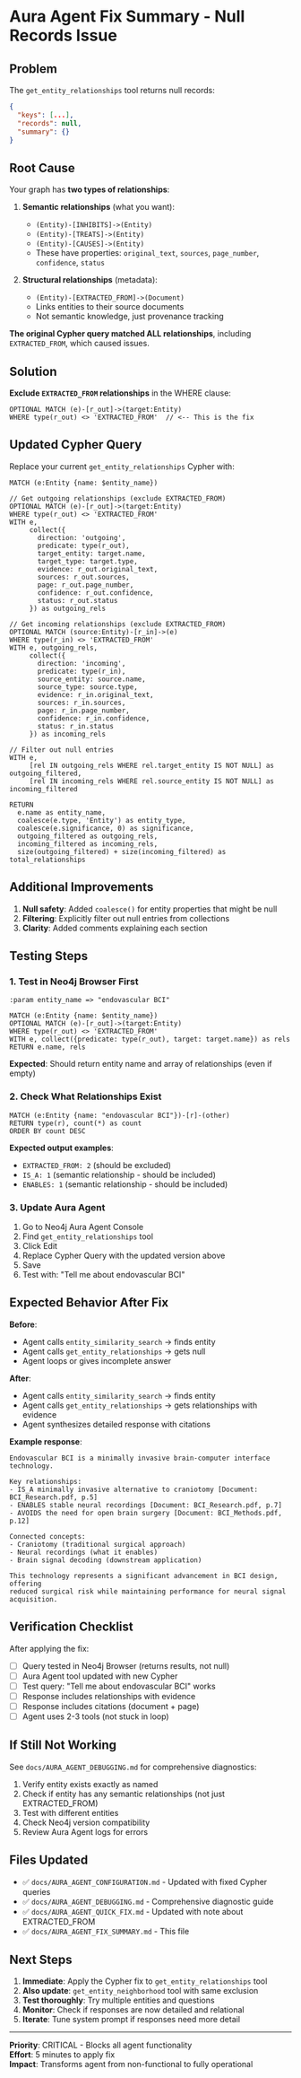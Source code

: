 # Aura Agent Fix Summary - Null Records Issue

## Problem
The `get_entity_relationships` tool returns null records:
```json
{
  "keys": [...],
  "records": null,
  "summary": {}
}
```

## Root Cause

Your graph has **two types of relationships**:

1. **Semantic relationships** (what you want):
   - `(Entity)-[INHIBITS]->(Entity)`
   - `(Entity)-[TREATS]->(Entity)`
   - `(Entity)-[CAUSES]->(Entity)`
   - These have properties: `original_text`, `sources`, `page_number`, `confidence`, `status`

2. **Structural relationships** (metadata):
   - `(Entity)-[EXTRACTED_FROM]->(Document)`
   - Links entities to their source documents
   - Not semantic knowledge, just provenance tracking

**The original Cypher query matched ALL relationships**, including `EXTRACTED_FROM`, which caused issues.

## Solution

**Exclude `EXTRACTED_FROM` relationships** in the WHERE clause:

```cypher
OPTIONAL MATCH (e)-[r_out]->(target:Entity)
WHERE type(r_out) <> 'EXTRACTED_FROM'  // <-- This is the fix
```

## Updated Cypher Query

Replace your current `get_entity_relationships` Cypher with:

```cypher
MATCH (e:Entity {name: $entity_name})

// Get outgoing relationships (exclude EXTRACTED_FROM)
OPTIONAL MATCH (e)-[r_out]->(target:Entity)
WHERE type(r_out) <> 'EXTRACTED_FROM'
WITH e, 
     collect({
       direction: 'outgoing',
       predicate: type(r_out),
       target_entity: target.name,
       target_type: target.type,
       evidence: r_out.original_text,
       sources: r_out.sources,
       page: r_out.page_number,
       confidence: r_out.confidence,
       status: r_out.status
     }) as outgoing_rels

// Get incoming relationships (exclude EXTRACTED_FROM)
OPTIONAL MATCH (source:Entity)-[r_in]->(e)
WHERE type(r_in) <> 'EXTRACTED_FROM'
WITH e, outgoing_rels,
     collect({
       direction: 'incoming',
       predicate: type(r_in),
       source_entity: source.name,
       source_type: source.type,
       evidence: r_in.original_text,
       sources: r_in.sources,
       page: r_in.page_number,
       confidence: r_in.confidence,
       status: r_in.status
     }) as incoming_rels

// Filter out null entries
WITH e, 
     [rel IN outgoing_rels WHERE rel.target_entity IS NOT NULL] as outgoing_filtered,
     [rel IN incoming_rels WHERE rel.source_entity IS NOT NULL] as incoming_filtered

RETURN 
  e.name as entity_name,
  coalesce(e.type, 'Entity') as entity_type,
  coalesce(e.significance, 0) as significance,
  outgoing_filtered as outgoing_rels,
  incoming_filtered as incoming_rels,
  size(outgoing_filtered) + size(incoming_filtered) as total_relationships
```

## Additional Improvements

1. **Null safety**: Added `coalesce()` for entity properties that might be null
2. **Filtering**: Explicitly filter out null entries from collections
3. **Clarity**: Added comments explaining each section

## Testing Steps

### 1. Test in Neo4j Browser First

```cypher
:param entity_name => "endovascular BCI"

MATCH (e:Entity {name: $entity_name})
OPTIONAL MATCH (e)-[r_out]->(target:Entity)
WHERE type(r_out) <> 'EXTRACTED_FROM'
WITH e, collect({predicate: type(r_out), target: target.name}) as rels
RETURN e.name, rels
```

**Expected**: Should return entity name and array of relationships (even if empty)

### 2. Check What Relationships Exist

```cypher
MATCH (e:Entity {name: "endovascular BCI"})-[r]-(other)
RETURN type(r), count(*) as count
ORDER BY count DESC
```

**Expected output examples**:
- `EXTRACTED_FROM: 2` (should be excluded)
- `IS_A: 1` (semantic relationship - should be included)
- `ENABLES: 1` (semantic relationship - should be included)

### 3. Update Aura Agent

1. Go to Neo4j Aura Agent Console
2. Find `get_entity_relationships` tool
3. Click Edit
4. Replace Cypher Query with the updated version above
5. Save
6. Test with: "Tell me about endovascular BCI"

## Expected Behavior After Fix

**Before**:
- Agent calls `entity_similarity_search` → finds entity
- Agent calls `get_entity_relationships` → gets null
- Agent loops or gives incomplete answer

**After**:
- Agent calls `entity_similarity_search` → finds entity
- Agent calls `get_entity_relationships` → gets relationships with evidence
- Agent synthesizes detailed response with citations

**Example response**:
```
Endovascular BCI is a minimally invasive brain-computer interface technology.

Key relationships:
- IS_A minimally invasive alternative to craniotomy [Document: BCI_Research.pdf, p.5]
- ENABLES stable neural recordings [Document: BCI_Research.pdf, p.7]
- AVOIDS the need for open brain surgery [Document: BCI_Methods.pdf, p.12]

Connected concepts:
- Craniotomy (traditional surgical approach)
- Neural recordings (what it enables)
- Brain signal decoding (downstream application)

This technology represents a significant advancement in BCI design, offering 
reduced surgical risk while maintaining performance for neural signal acquisition.
```

## Verification Checklist

After applying the fix:

- [ ] Query tested in Neo4j Browser (returns results, not null)
- [ ] Aura Agent tool updated with new Cypher
- [ ] Test query: "Tell me about endovascular BCI" works
- [ ] Response includes relationships with evidence
- [ ] Response includes citations (document + page)
- [ ] Agent uses 2-3 tools (not stuck in loop)

## If Still Not Working

See `docs/AURA_AGENT_DEBUGGING.md` for comprehensive diagnostics:

1. Verify entity exists exactly as named
2. Check if entity has any semantic relationships (not just EXTRACTED_FROM)
3. Test with different entities
4. Check Neo4j version compatibility
5. Review Aura Agent logs for errors

## Files Updated

- ✅ `docs/AURA_AGENT_CONFIGURATION.md` - Updated with fixed Cypher queries
- ✅ `docs/AURA_AGENT_DEBUGGING.md` - Comprehensive diagnostic guide
- ✅ `docs/AURA_AGENT_QUICK_FIX.md` - Updated with note about EXTRACTED_FROM
- ✅ `docs/AURA_AGENT_FIX_SUMMARY.md` - This file

## Next Steps

1. **Immediate**: Apply the Cypher fix to `get_entity_relationships` tool
2. **Also update**: `get_entity_neighborhood` tool with same exclusion
3. **Test thoroughly**: Try multiple entities and questions
4. **Monitor**: Check if responses are now detailed and relational
5. **Iterate**: Tune system prompt if responses need more detail

---

**Priority**: CRITICAL - Blocks all agent functionality  
**Effort**: 5 minutes to apply fix  
**Impact**: Transforms agent from non-functional to fully operational
